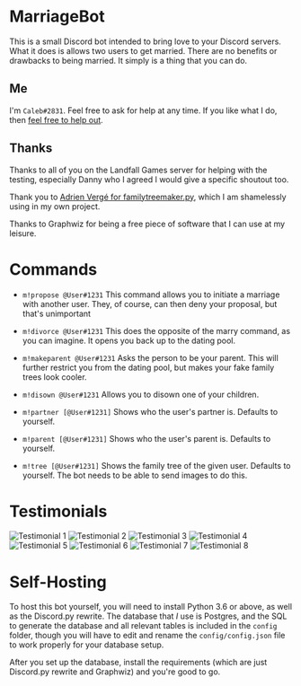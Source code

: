
# MarriageBot

This is a small Discord bot intended to bring love to your Discord servers. What it does is allows two users to get married. There are no benefits or drawbacks to being married. It simply is a thing that you can do.

## Me

I'm `Caleb#2831`. Feel free to ask for help at any time. If you like what I do, then [feel free to help out](https://patreon.com/CallumBartlett).

## Thanks

Thanks to all of you on the Landfall Games server for helping with the testing, especially Danny who I agreed I would give a specific shoutout too.

Thank you to [Adrien Vergé for familytreemaker.py](https://github.com/adrienverge/familytreemaker), which I am shamelessly using in my own project.

Thanks to Graphwiz for being a free piece of software that I can use at my leisure.

# Commands

* `m!propose @User#1231`
This command allows you to initiate a marriage with another user. They, of course, can then deny your proposal, but that's unimportant

* `m!divorce @User#1231`
This does the opposite of the marry command, as you can imagine. It opens you back up to the dating pool.

* `m!makeparent @User#1231`
Asks the person to be your parent. This will further restrict you from the dating pool, but makes your fake family trees look cooler.

* `m!disown @User#1231`
Allows you to disown one of your children.

* `m!partner [@User#1231]`
Shows who the user's partner is. Defaults to yourself.

* `m!parent [@User#1231]`
Shows who the user's parent is. Defaults to yourself.

* `m!tree [@User#1231]`
Shows the family tree of the given user. Defaults to yourself. The bot needs to be able to send images to do this.

# Testimonials

![Testimonial 1](https://sparcli.callumb.co.uk/marriagebot/1.png)
![Testimonial 2](https://sparcli.callumb.co.uk/marriagebot/2.png)
![Testimonial 3](https://sparcli.callumb.co.uk/marriagebot/3.png)
![Testimonial 4](https://sparcli.callumb.co.uk/marriagebot/4.png)
![Testimonial 5](https://sparcli.callumb.co.uk/marriagebot/5.png)
![Testimonial 6](https://sparcli.callumb.co.uk/marriagebot/6.png)
![Testimonial 7](https://sparcli.callumb.co.uk/marriagebot/7.png)
![Testimonial 8](https://sparcli.callumb.co.uk/marriagebot/8.png)

# Self-Hosting

To host this bot yourself, you will need to install Python 3.6 or above, as well as the Discord.py rewrite. The database that *I* use is Postgres, and the SQL to generate the database and all relevant tables is included in the `config` folder, though you will have to edit and rename the `config/config.json` file to work properly for your database setup.

After you set up the database, install the requirements (which are just Discord.py rewrite and Graphwiz) and you're good to go.
